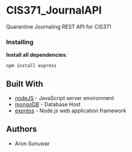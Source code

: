 # CIS371_JournalAPI

Quarantine Journaling REST API for CIS371

### Installing

**Install all dependencies**:

    npm install express

## Built With

- [nodeJS](https://nodejs.org/en/) - JavaScript server environment
- [mongoDB](https://cloud.mongodb.com/) - Database Host
- [express](https://expressjs.com/) - Node.js web application framework

## Authors

- Aron Sunuwar
